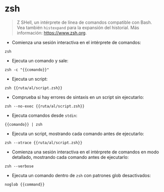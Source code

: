 # zsh

> Z SHell, un intérprete de línea de comandos compatible con Bash.
> Vea también `histexpand` para la expansión del historial.
> Más información: <https://www.zsh.org>.

- Comienza una sesión interactiva en el intérprete de comandos:

`zsh`

- Ejecuta un comando y sale:

`zsh -c "{{comando}}"`

- Ejecuta un script:

`zsh {{ruta/al/script.zsh}}`

- Comprueba si hay errores de sintaxis en un script sin ejecutarlo:

`zsh --no-exec {{ruta/al/script.zsh}}`

- Ejecuta comandos desde `stdin`:

`{{comando}} | zsh`

- Ejecuta un script, mostrando cada comando antes de ejecutarlo:

`zsh --xtrace {{ruta/al/script.zsh}}`

- Comienza una sesión interactiva en el intérprete de comandos en modo detallado, mostrando cada comando antes de ejecutarlo:

`zsh --verbose`

- Ejecuta un comando dentro de `zsh` con patrones glob desactivados:

`noglob {{command}}`

